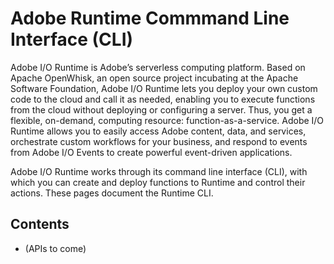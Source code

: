 # Adobe Runtime Commmand Line Interface (CLI)

Adobe I/O Runtime is Adobe’s serverless computing platform. Based on Apache OpenWhisk, an open source project incubating at the Apache Software Foundation, Adobe I/O Runtime lets you deploy your own custom code to the cloud and call it as needed, enabling you to execute functions from the cloud without deploying or configuring a server. Thus, you get a flexible, on-demand, computing resource: function-as-a-service. Adobe I/O Runtime allows you to easily access Adobe content, data, and services, orchestrate custom workflows for your business, and respond to events from Adobe I/O Events to create powerful event-driven applications.

Adobe I/O Runtime works through its command line interface (CLI), with which you can create and deploy functions to Runtime and control their actions. These pages document the Runtime CLI.

## Contents
- (APIs to come)